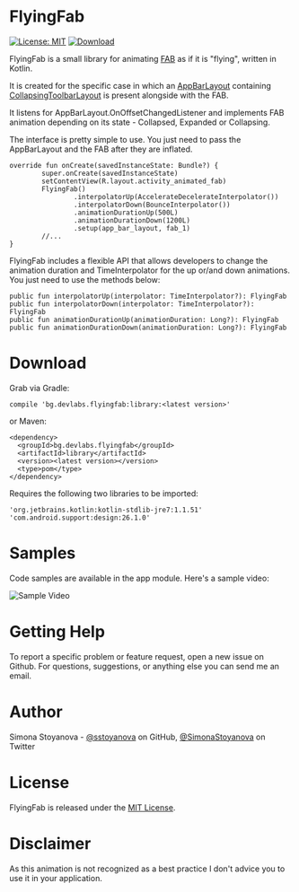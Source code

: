 FlyingFab
==============

[![License: MIT](https://img.shields.io/badge/License-MIT-yellow.svg)](https://opensource.org/licenses/MIT) [ ![Download](https://api.bintray.com/packages/sstoyanova/flyingfab/flying-fab/images/download.svg?version=0.0.3) ](https://bintray.com/sstoyanova/flyingfab/flying-fab/0.0.3/link)

FlyingFab is a small library for animating [FAB](https://developer.android.com/reference/android/support/design/widget/FloatingActionButton.html) as if it is "flying", written in Kotlin.

It is created for the specific case in which an [AppBarLayout](https://developer.android.com/reference/android/support/design/widget/AppBarLayout.html) containing [CollapsingToolbarLayout](https://developer.android.com/reference/android/support/design/widget/CollapsingToolbarLayout.html) is present alongside with the FAB. 


It listens for AppBarLayout.OnOffsetChangedListener and implements FAB animation depending on its state - Collapsed, Expanded or Collapsing.

The interface is pretty simple to use. You just need to pass the AppBarLayout and the FAB after they are inflated.

```
override fun onCreate(savedInstanceState: Bundle?) {
        super.onCreate(savedInstanceState)
        setContentView(R.layout.activity_animated_fab)
        FlyingFab()
                .interpolatorUp(AccelerateDecelerateInterpolator())
                .interpolatorDown(BounceInterpolator())
                .animationDurationUp(500L)
                .animationDurationDown(1200L)
                .setup(app_bar_layout, fab_1)
        //...
}
```

FlyingFab includes a flexible API that allows developers to change the animation duration and TimeInterpolator for the up or/and down animations. You just need to use the methods below:

```
public fun interpolatorUp(interpolator: TimeInterpolator?): FlyingFab
public fun interpolatorDown(interpolator: TimeInterpolator?): FlyingFab
public fun animationDurationUp(animationDuration: Long?): FlyingFab
public fun animationDurationDown(animationDuration: Long?): FlyingFab

```

Download
===========
Grab via Gradle:
```
compile 'bg.devlabs.flyingfab:library:<latest version>'
 ```
or Maven:
```
<dependency>
  <groupId>bg.devlabs.flyingfab</groupId>
  <artifactId>library</artifactId>
  <version><latest version></version>
  <type>pom</type>
</dependency> 
```
 
Requires the following two libraries to be imported:
```
'org.jetbrains.kotlin:kotlin-stdlib-jre7:1.1.51'
'com.android.support:design:26.1.0'
```
Samples
========
Code samples are available in the app module.
Here's a sample video:

![Sample Video](https://github.com/sstoyanova/flying-fab/blob/master/FlyingFabExample.gif)


Getting Help
========
To report a specific problem or feature request, open a new issue on Github. For questions, suggestions, or anything else you can send me an email.

Author
========
Simona Stoyanova - [@sstoyanova](https://github.com/sstoyanova) on GitHub, [@SimonaStoyanova](https://twitter.com/SimonaStoyanova) on Twitter

License
========
FlyingFab is released under the [MIT License](https://gitlab.com/SimonaStoyanova/flying-fab/blob/master/LICENSE).

Disclaimer
========
As this animation is not recognized as a best practice I don't advice you to use it in your application.
